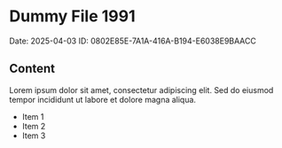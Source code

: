 # Dummy File 1991

Date: 2025-04-03
ID: 0802E85E-7A1A-416A-B194-E6038E9BAACC

## Content

Lorem ipsum dolor sit amet, consectetur adipiscing elit.
Sed do eiusmod tempor incididunt ut labore et dolore magna aliqua.

* Item 1
* Item 2
* Item 3

